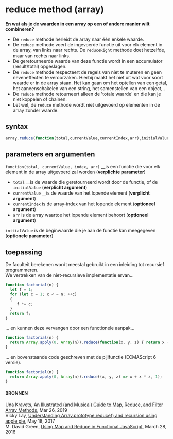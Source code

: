 # reduce method \(array\)

**En wat als je de waarden in een array op een of andere manier wilt combineren?**

* De `reduce` methode herleidt de array naar één enkele waarde. 
* De `reduce` methode voert de ingevoerde functie uit voor elk element in de array, van links naar rechts. De `reduceRight` methode doet hetzelfde, maar van rechts naar links. 
* De geretourneerde waarde van deze functie wordt in een accumulator \(result/total\) opgeslagen. 
* De `reduce` methode respecteert de regels van niet te muteren en geen neveneffecten te veroorzaken. Hierbij maakt het niet uit wat voor soort waarde er in de array staan. Het kan gaan om het optellen van een getal, het aaneenschakelen van een string, het samenstellen van een object,..
* De `reduce` methode retourneert alleen de 'totale waarde'  en die kan je niet koppelen of chainen.
* Let wel, de `reduce` methode wordt niet uitgevoerd op elementen in de array zonder waarde.

## syntax

```javascript
array.reduce(function(total,currentValue,currentIndex,arr),initialValue)
```

## parameters en argumenten

`function(total, currentValue, index, arr)` __is een functie die voor elk element in de array uitgevoerd zal worden \(**verplichte parameter**\)

* `total` __is de waarde die geretourneerd wordt door de functie, of de `initialValue` \(**verplicht argument**\)
* `currentValue` __is de waarde van het lopende element \(**verplicht argument**\)
* `currentIndex` is de array-index van het lopende element \(**optioneel argument**\)
* `arr` is de array waartoe het lopende element behoort \(**optioneel argument**\)

`initialValue` is de beginwaarde die je aan de functie kan meegegeven \(**optionele parameter**\)

## toepassing

De faculteit berekenen wordt meestal gebruikt in een inleiding tot recursief programmeren.   
We vertrekken van de niet-recursieve implementatie ervan...

```javascript
function factorial(n) {
  let f = 1;
  for (let c = 1; c < = n; ++c)
  {
     f *= c;
  }
  return f;
}
```

... en kunnen deze vervangen door een functionele aanpak...

```javascript
function factorial(n) {
  return Array.apply(0, Array(n)).reduce(function(x, y, z) { return x + x * z; }, 1);
}
```

... en bovenstaande code geschreven met de pijlfunctie \(ECMAScript 6 versie\).

```javascript
function factorial(n) {
  return Array.apply(0, Array(n)).reduce((x, y, z) => x + x * z, 1);
}
```



#### BRONNEN

Una Kravets, [An Illustrated \(and Musical\) Guide to Map, Reduce, and Filter Array Methods](https://css-tricks.com/an-illustrated-and-musical-guide-to-map-reduce-and-filter-array-methods/), Mar 26, 2019  
Vicky Lay, [Understanding Array.prototype.reduce\(\) and recursion using apple pie](https://vickylai.io/verbose/reduce-recursion-with-pie/), May 18, 2017  
M. David Green, [Using Map and Reduce in Functional JavaScript](http://www.sitepoint.com/map-reduce-functional-javascript/?utm_source=SitePoint&utm_medium=email&utm_campaign=Versioning&utm_medium=email&utm_campaign=Versioning%20433&utm_content=Versioning%20433+Version+B+CID_56cfa583c9ca80334b0f9e11cf5eecfa&utm_source=CampaignMonitor%20SitePoint&utm_term=How%20to%20use%20map%20and%20reduce%20in%20JavaScript), March 28, 2016

